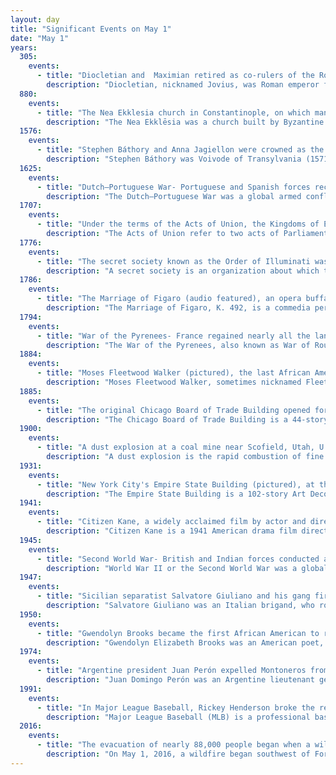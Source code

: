 ```yaml
---
layout: day
title: "Significant Events on May 1"
date: "May 1"
years:
  305:
    events:
      - title: "Diocletian and  Maximian retired as co-rulers of the Roman Empire, being succeeded by Galerius and Constantius Chlorus."
        description: "Diocletian, nicknamed Jovius, was Roman emperor from 284 until his abdication in 305. He was born Diocles to a family of low status in the Roman province of Dalmatia. Diocles rose through the ranks of the military early in his career, eventually becoming a cavalry commander for the army of Emperor Carus. After the deaths of Carus and his son Numerian on a campaign in Persia, Diocles was proclaimed emperor by the troops, taking the name Diocletianus. The title was also claimed by Carus's surviving son, Carinus, but Diocletian defeated him in the Battle of the Margus."
  880:
    events:
      - title: "The Nea Ekklesia church in Constantinople, on which many later cross-in-square Orthodox churches were based, was consecrated."
        description: "The Nea Ekklēsia was a church built by Byzantine Emperor Basil I the Macedonian in Constantinople between 876 and 880. It was the first monumental church built in the Byzantine capital after the Hagia Sophia in the 6th century, and marks the beginning of the middle period of Byzantine architecture. It continued in use until the Palaiologan period. Used as a gunpowder magazine by the Ottomans, the building was destroyed in 1490 after being struck by lightning. No traces of it survive, and information about it derives from historical accounts and depictions."
  1576:
    events:
      - title: "Stephen Báthory and Anna Jagiellon were crowned as the elected rulers of the Polish–Lithuanian Commonwealth."
        description: "Stephen Báthory was Voivode of Transylvania (1571–1576), Prince of Transylvania (1576–1586), as well as King of Poland and Grand Duke of Lithuania (1576–1586)."
  1625:
    events:
      - title: "Dutch–Portuguese War- Portuguese and Spanish forces recaptured the Brazilian city of Bahia, which had previously been captured by the Dutch Republic."
        description: "The Dutch–Portuguese War was a global armed conflict involving Dutch forces, in the form of the Dutch East India Company, the Dutch West India Company, and their allies, against the Iberian Union, and after 1640, the Portuguese Empire. Beginning in 1598, the conflict primarily involved the Dutch companies and fleet invading Portuguese colonies in the Americas, Africa, and the East Indies. The war can be thought of as an extension of the Eighty Years' War being fought in Europe at the time between Spain and the Netherlands, as Portugal was in a dynastic union with Spain after the War of the Portuguese Succession, for most of the conflict. However, the conflict had little to do with the war in Europe and served mainly as a way for the Dutch to gain an overseas empire and control trade at the cost of the Portuguese."
  1707:
    events:
      - title: "Under the terms of the Acts of Union, the Kingdoms of England and Scotland merged to form the Kingdom of Great Britain, with a single parliament and government based in Westminster."
        description: "The Acts of Union refer to two acts of Parliament, one by the Parliament of Scotland in March 1707, followed shortly thereafter by an equivalent act of the Parliament of England. They put into effect the International Treaty of Union agreed on 22 July 1706, which politically joined the Kingdom of England and Kingdom of Scotland into a single 'political state', the Kingdom of Great Britain, with Queen Anne as sovereign of both Kingdoms. The English and Scottish acts of ratification took effect on 1 May 1707, creating the new kingdom, with its parliament based in the Palace of Westminster."
  1776:
    events:
      - title: "The secret society known as the Order of Illuminati was founded by Adam Weishaupt and Adolph Freiherr Knigge in Ingolstadt, Bavaria, Germany."
        description: "A secret society is an organization about which the activities, events, inner functioning, or membership are concealed. The society may or may not attempt to conceal its existence. The term usually excludes covert groups, such as intelligence agencies or guerrilla warfare insurgencies, that hide their activities and memberships but maintain a public presence."
  1786:
    events:
      - title: "The Marriage of Figaro (audio featured), an opera buffa by Wolfgang Amadeus Mozart, premiered at the Burgtheater in Vienna."
        description: "The Marriage of Figaro, K. 492, is a commedia per musica in four acts composed in 1786 by Wolfgang Amadeus Mozart, with an Italian libretto written by Lorenzo Da Ponte. It premiered at the Burgtheater in Vienna on 1 May 1786. The opera's libretto is based on the 1784 stage comedy by Pierre Beaumarchais, La folle journée, ou le Mariage de Figaro. It tells how the servants Figaro and Susanna succeed in getting married, foiling the efforts of their philandering employer Count Almaviva to seduce Susanna and teaching him a lesson in fidelity."
  1794:
    events:
      - title: "War of the Pyrenees- France regained nearly all the land it lost to Spain the previous year with its victory in the Second Battle of Boulou."
        description: "The War of the Pyrenees, also known as War of Roussillon or War of the Convention, was the Pyrenean front of the First Coalition's war against the First French Republic. It pitted Revolutionary France against the kingdoms of Spain and Portugal from March 1793 to July 1795 during the French Revolutionary Wars."
  1884:
    events:
      - title: "Moses Fleetwood Walker (pictured), the last African American in Major League Baseball until Jackie Robinson, played his first game for the Toledo Blue Stockings."
        description: "Moses Fleetwood Walker, sometimes nicknamed Fleet Walker, was an American professional baseball catcher who, historically, was credited with being the first black man to play in Major League Baseball (MLB). A native of Mount Pleasant, Ohio, and a star athlete at Oberlin College as well as the University of Michigan, Walker played for semi-professional and minor league baseball clubs before joining the Toledo Blue Stockings of the American Association (AA) for the 1884 season."
  1885:
    events:
      - title: "The original Chicago Board of Trade Building opened for business."
        description: "The Chicago Board of Trade Building is a 44-story, 604-foot (184 m) Art Deco skyscraper located in the Chicago Loop, standing at the foot of the LaSalle Street canyon. Built in 1930 for the Chicago Board of Trade (CBOT), it has served as the primary trading venue of the CBOT and later the CME Group, formed in 2007 by the merger of the CBOT and the Chicago Mercantile Exchange. In 2012, the CME Group sold the CBOT Building to a consortium of real estate investors, including GlenStar Properties LLC and USAA Real Estate Company."
  1900:
    events:
      - title: "A dust explosion at a coal mine near Scofield, Utah, U.S., killed at least 200 miners."
        description: "A dust explosion is the rapid combustion of fine particles suspended in the air within an enclosed location. Dust explosions can occur where any dispersed powdered combustible material is present in high-enough concentrations in the atmosphere or other oxidizing gaseous medium, such as pure oxygen. In cases when fuel plays the role of a combustible material, the explosion is known as a fuel-air explosion."
  1931:
    events:
      - title: "New York City's Empire State Building (pictured), at the time the tallest building in the world, opened."
        description: "The Empire State Building is a 102-story Art Deco skyscraper in the Midtown South neighborhood of Manhattan in New York City. The building was designed by Shreve, Lamb & Harmon and built from 1930 to 1931. Its name is derived from 'Empire State', the nickname of the state of New York. The building has a roof height of 1,250 feet (380 m) and stands a total of 1,454 feet (443.2 m) tall, including its antenna. The Empire State Building was the world's tallest building until the first tower of the World Trade Center was topped out in 1970; following the September 11 attacks in 2001, the Empire State Building was New York City's tallest building until it was surpassed in 2012 by One World Trade Center. As of 2024, the building is the seventh-tallest building in New York City, the ninth-tallest completed skyscraper in the United States, and the 57th-tallest completed skyscraper in the world."
  1941:
    events:
      - title: "Citizen Kane, a widely acclaimed film by actor and director Orson Welles, premiered."
        description: "Citizen Kane is a 1941 American drama film directed by, produced by and starring Orson Welles and co-written by Welles and Herman J. Mankiewicz. It was Welles's first feature film."
  1945:
    events:
      - title: "Second World War- British and Indian forces conducted a successful airborne assault on a Japanese artillery battery during the advance to liberate Rangoon, Burma."
        description: "World War II or the Second World War was a global conflict between two coalitions- the Allies and the Axis powers. Nearly all of the world's countries participated, with many nations mobilising all resources in pursuit of total war. Tanks and aircraft played major roles, enabling the strategic bombing of cities and delivery of the first and only nuclear weapons ever used in war. World War II was the deadliest conflict in history, resulting in 70 to 85 million deaths, more than half of which were civilians. Millions died in genocides, including the Holocaust, and by massacres, starvation, and disease. After the Allied victory, Germany, Austria, Japan, and Korea were occupied, and German and Japanese leaders were tried for war crimes."
  1947:
    events:
      - title: "Sicilian separatist Salvatore Giuliano and his gang fired into a crowd of May Day marchers near Piana degli Albanesi, Sicily, killing 11 and wounding 33."
        description: "Salvatore Giuliano was an Italian brigand, who rose to prominence in the disorder that followed the Allied invasion of Sicily in 1943. In September of that year, Giuliano became an outlaw after shooting and killing a police officer who tried to arrest him for black market food smuggling, at a time when 70 percent of Sicily's food supply was provided by the black market. He maintained a band of subordinates for most of his career. He was a flamboyant, high-profile criminal, attacking the police at least as often as they sought him. In addition, he was a local power-broker in Sicilian politics between 1945 and 1948, including his role as a nominal colonel for the Movement for the Independence of Sicily. He and his band were held legally responsible for the Portella della Ginestra massacre, though there is some doubt about their role in the numerous deaths which occurred."
  1950:
    events:
      - title: "Gwendolyn Brooks became the first African American to receive the Pulitzer Prize for Poetry."
        description: "Gwendolyn Elizabeth Brooks was an American poet, author, and teacher. Her work often dealt with the personal celebrations and struggles of ordinary people in her community. She won the Pulitzer Prize for Poetry on May 1, 1950, for Annie Allen, making her the first African American to receive a Pulitzer Prize."
  1974:
    events:
      - title: "Argentine president Juan Perón expelled Montoneros from a demonstration in the Plaza de Mayo in Buenos Aires, forcing the group to become a clandestine organization."
        description: "Juan Domingo Perón was an Argentine lieutenant general and statesman who served as the 29th president of Argentina from 1946 to his overthrow in 1955, and again as the 40th president from 1973 to his death in 1974. He is the only Argentine president elected three times, and holds the highest percentage of votes in clean elections with universal suffrage. Perón is the most important and controversial Argentine politician of the 20th century, and his influence extends to the present day. Perón's ideas, policies and movement are known as Peronism, which continues to be one of the major forces in Argentine politics."
  1991:
    events:
      - title: "In Major League Baseball, Rickey Henderson broke the record for stolen bases on the same night that Nolan Ryan broke his own record for no-hitters."
        description: "Major League Baseball (MLB) is a professional baseball league composed of 30 teams, divided equally between the National League (NL) and the American League (AL), with 29 in the United States and 1 in Canada. MLB is one of the major professional sports leagues in the United States and Canada and is considered the premier professional baseball league in the world. Each team plays 162 games per season, with Opening Day traditionally held during the first week of April. Six teams in each league then advance to a four-round postseason tournament in October, culminating in the World Series, a best-of-seven championship series between the two league champions first played in 1903. MLB is headquartered in Midtown Manhattan."
  2016:
    events:
      - title: "The evacuation of nearly 88,000 people began when a wildfire swept through Fort McMurray, Alberta, Canada, and burned for another 14 months, becoming the costliest disaster in Canadian history."
        description: "On May 1, 2016, a wildfire began southwest of Fort McMurray, Alberta, Canada. On May 3, it swept through the community, forcing the largest wildfire evacuation in Alberta's history, with upwards of 88,000 people forced from their homes. Firefighters were assisted by personnel from both the Canadian Armed Forces and Royal Canadian Mounted Police, as well as other Canadian provincial agencies, to fight the wildfire. Aid for evacuees was provided by various governments and via donations through the Canadian Red Cross and other local and national charitable organizations."
---
```

